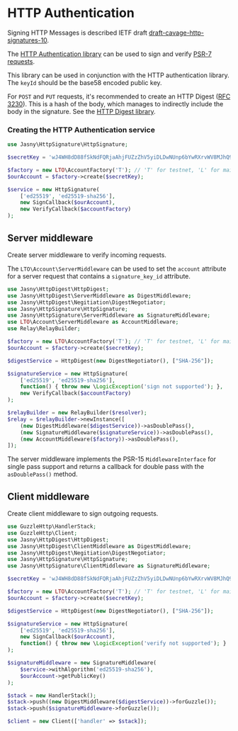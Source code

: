 # HTTP Authentication

Signing HTTP Messages is described IETF draft [draft-cavage-http-signatures-10](https://tools.ietf.org/id/draft-cavage-http-signatures-10.html).

The [HTTP Authentication library](https://github.com/jasny/http-signature) can be used to sign and verify [PSR-7 requests](https://www.php-fig.org/psr/psr-7/#33-psrhttpmessageresponseinterface).

This library can be used in conjunction with the HTTP authentication library. The `keyId` should be the base58 encoded public key.

For `POST` and `PUT` requests, it's recommended to create an HTTP Digest \([RFC 3230](https://tools.ietf.org/html/rfc3230)\). This is a hash of the body, which manages to indirectly include the body in the signature. See the [HTTP Digest library](https://github.com/jasny/http-digest).

### **Creating the HTTP Authentication service**

```php
use Jasny\HttpSignature\HttpSignature;

$secretKey = 'wJ4WH8dD88fSkNdFQRjaAhjFUZzZhV5yiDLDwNUnp6bYwRXrvWV8MJhQ9HL9uqMDG1n7XpTGZx7PafqaayQV8Rp';

$factory = new LTO\AccountFactory('T'); // 'T' for testnet, 'L' for mainnet
$ourAccount = $factory->create($secretKey);

$service = new HttpSignature(
    ['ed25519', 'ed25519-sha256'],
    new SignCallback($ourAccount),
    new VerifyCallback($accountFactory)
);
```

## **Server middleware**

Create server middleware to verify incoming requests.

The `LTO\Account\ServerMiddleware` can be used to set the `account` attribute for a server request that contains a `signature_key_id` attribute.

```php
use Jasny\HttpDigest\HttpDigest;
use Jasny\HttpDigest\ServerMiddleware as DigestMiddleware;
use Jasny\HttpDigest\Negitiation\DigestNegotiator;
use Jasny\HttpSignature\HttpSignature;
use Jasny\HttpSignature\ServerMiddleware as SignatureMiddleware;
use LTO\Account\ServerMiddleware as AccountMiddleware;
use Relay\RelayBuilder;

$factory = new LTO\AccountFactory('T'); // 'T' for testnet, 'L' for mainnet
$ourAccount = $factory->create($secretKey);

$digestService = HttpDigest(new DigestNegotiator(), ["SHA-256"]);

$signatureService = new HttpSignature(
    ['ed25519', 'ed25519-sha256'],
    function() { throw new \LogicException('sign not supported'); },
    new VerifyCallback($accountFactory)
);

$relayBuilder = new RelayBuilder($resolver);
$relay = $relayBuilder->newInstance([
    (new DigestMiddleware($digestService))->asDoublePass(),
    (new SignatureMiddleware($signatureService))->asDoublePass(),
    (new AccountMiddleware($factory))->asDoublePass(),
]);
```

The server middleware implements the PSR-15 `MiddlewareInterface` for single pass support and returns a callback for double pass with the `asDoublePass()` method.

## **Client middleware**

Create client middleware to sign outgoing requests.

```php
use GuzzleHttp\HandlerStack;
use GuzzleHttp\Client;
use Jasny\HttpDigest\HttpDigest;
use Jasny\HttpDigest\ClientMiddleware as DigestMiddleware;
use Jasny\HttpDigest\Negitiation\DigestNegotiator;
use Jasny\HttpSignature\HttpSignature;
use Jasny\HttpSignature\ClientMiddleware as SignatureMiddleware;

$secretKey = 'wJ4WH8dD88fSkNdFQRjaAhjFUZzZhV5yiDLDwNUnp6bYwRXrvWV8MJhQ9HL9uqMDG1n7XpTGZx7PafqaayQV8Rp';

$factory = new LTO\AccountFactory('T'); // 'T' for testnet, 'L' for mainnet
$ourAccount = $factory->create($secretKey);

$digestService = HttpDigest(new DigestNegotiator(), ["SHA-256"]);

$signatureService = new HttpSignature(
    ['ed25519', 'ed25519-sha256'],
    new SignCallback($ourAccount),
    function() { throw new \LogicException('verify not supported'); }
);

$signatureMiddleware = new SignatureMiddleware(
    $service->withAlgorithm('ed25519-sha256'),
    $ourAccount->getPublicKey()
);

$stack = new HandlerStack();
$stack->push((new DigestMiddleware($digestService))->forGuzzle());
$stack->push($signatureMiddleware->forGuzzle());

$client = new Client(['handler' => $stack]);
```

